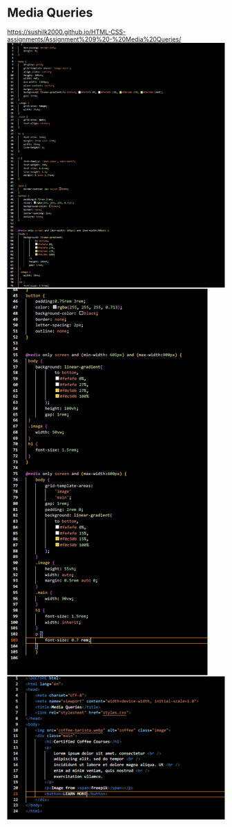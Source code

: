 # Media Queries
https://sushilk2000.github.io/HTML-CSS-assignments/Assignment%209%20-%20Media%20Queries/
![SS1](<Screenshot 2023-09-23 125727.png>)
![SS2](<Screenshot 2023-09-23 125739.png>)
![SS3](<Screenshot 2023-09-23 125747.png>)